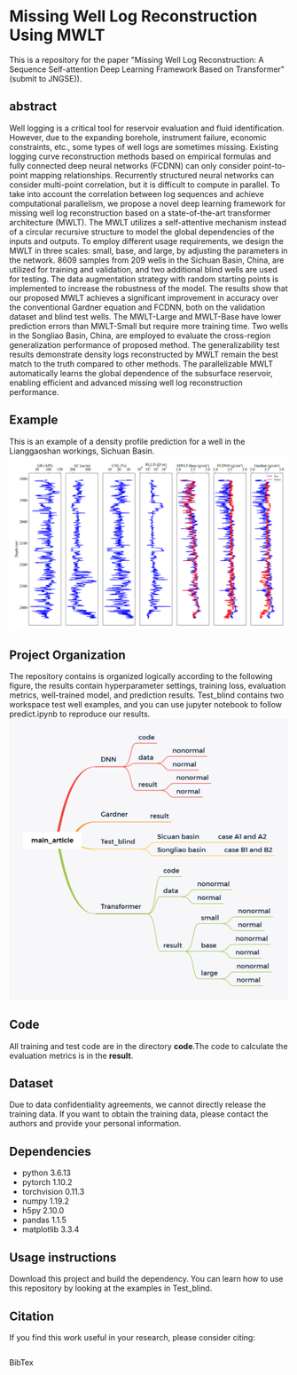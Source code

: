 # Missing Well Log Reconstruction Using MWLT
This is a repository for the paper "Missing Well Log Reconstruction: A Sequence Self-attention Deep Learning Framework Based on Transformer" (submit to JNGSE)).

## abstract
Well logging is a critical tool for reservoir evaluation and fluid identification. However, due to the expanding borehole, instrument failure, economic constraints, etc., some types of well logs are sometimes missing. Existing logging curve reconstruction methods based on empirical formulas and fully connected deep neural networks (FCDNN) can only consider point-to-point mapping relationships. Recurrently structured neural networks can consider multi-point correlation, but it is difficult to compute in parallel. To take into account the correlation between log sequences and achieve computational parallelism, we propose a novel deep learning framework for missing well log reconstruction based on a state-of-the-art transformer architecture (MWLT). The MWLT utilizes a self-attentive mechanism instead of a circular recursive structure to model the global dependencies of the inputs and outputs. To employ different usage requirements, we design the MWLT in three scales: small, base, and large, by adjusting the parameters in the network. 8609 samples from 209 wells in the Sichuan Basin, China, are utilized for training and validation, and two additional blind wells are used for testing. The data augmentation strategy with random starting points is implemented to increase the robustness of the model. The results show that our proposed MWLT achieves a significant improvement in accuracy over the conventional Gardner equation and FCDNN, both on the validation dataset and blind test wells. The MWLT-Large and MWLT-Base have lower prediction errors than MWLT-Small but require more training time. Two wells in the Songliao Basin, China, are employed to evaluate the cross-region generalization performance of proposed method. The generalizability test results demonstrate density logs reconstructed by MWLT remain the best match to the truth compared to other methods. The parallelizable MWLT automatically learns the global dependence of the subsurface reservoir, enabling efficient and advanced missing well log reconstruction performance.
## Example
This is an example of a density profile prediction for a well in the Lianggaoshan workings, Sichuan Basin.
![image](https://github.com/leilin1995/MWLT-Transformer-based-Missing-Well-Log-Prediction/blob/master/main_article/Test_blind/Lianggaoshan/A1.png)

## Project Organization
The repository contains is organized logically according to the following figure, the results contain hyperparameter settings, training loss, evaluation metrics, well-trained model, and prediction results.
Test_blind contains two workspace test well examples, and you can use jupyter notebook to follow predict.ipynb to reproduce our results.
![image](https://github.com/leilin1995/MWLT-Transformer-based-Missing-Well-Log-Prediction/blob/master/main_article.png)


## Code

All training and test code are in the directory **code**.The code to calculate the evaluation metrics is in the **result**.

## Dataset

Due to data confidentiality agreements, we cannot directly release the training data. If you want to obtain the training data, please contact the authors and provide your personal information.

## Dependencies

* python 3.6.13
* pytorch 1.10.2
* torchvision 0.11.3
* numpy 1.19.2
* h5py 2.10.0
* pandas 1.1.5
* matplotlib 3.3.4

## Usage instructions
Download this project and build the dependency.
You can learn how to use this repository by looking at the examples in Test_blind.

## Citation

If you find this work useful in your research, please consider citing:

```

```

BibTex

```html

```
